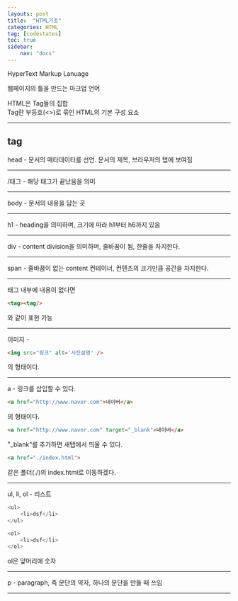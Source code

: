 ```yaml
---
layouts: post
title:  "HTML기초"
categories: HTML
tag: [codestates]
toc: true
sidebar:
    nav: "docs"
---
```


HyperText Markup Lanuage

웹페이지의 틀을 만드는 마크업 언어

HTML은 Tag들의 집합<br/>
Tag란 부등호(<>)로 묶인 HTML의 기본 구성 요소

---

## tag

head - 문서의 메타데이터를 선언. 문서의 제목, 브라우저의 탭에 보여짐

---

/태그 - 해당 태그가 끝났음을 의미

---

body - 문서의 내용을 담는 곳

---

h1 - heading을 의미하며, 크기에 따라 h1부터 h6까지 있음

---

div - content division을 의미하며, 줄바꿈이 됨, 한줄을 차지한다.

---

span - 줄바꿈이 없는 content 컨테이너, 컨텐츠의 크기만큼 공간을 차지한다.

---

태그 내부에 내용이 없다면 
```html
<tag><tag/> 
```
와 같이 표현 가능

---

이미지 -
```html
<img src="링크" alt='사진설명' />
```
의 형태이다.

---

a - 링크를 삽입할 수 있다. 
```html
<a href="http://www.naver.com">네이버</a>
```
의 형태이다.

```html
<a href="http://www.naver.com" target="_blank">네이버</a> 
```
"_blank"를
추가하면 새탭에서 띄울 수 있다.

```html
<a href="./index.html">
```
같은 폴더(./)의 index.html로 이동하겠다.

---

ul, li, ol - 리스트
```js
<ul>
    <li>dsf</li>
</ul>

<ol>
    <li>dsf</li>
</ol>
```
ol은 앞머리에 숫자

---

p - paragraph, 즉 문단의 약자, 하나의 문단을 만들 때 쓰임

---